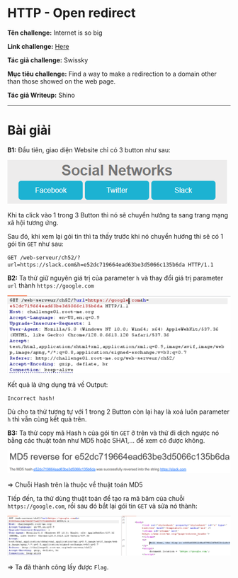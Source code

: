 # HTTP - Open redirect

**Tên challenge:** Internet is so big

**Link challenge:** [Here](https://www.root-me.org/en/Challenges/Web-Server/HTTP-Open-redirect)

**Tác giả challenge:** Swissky

**Mục tiêu challenge:** Find a way to make a redirection to a domain other than those showed on the web page.

**Tác giả Writeup:** Shino

---

# Bài giải

**B1:** Đầu tiên, giao diện Website chỉ có 3 button như sau:

![alt text](./images/image.png)

Khi ta click vào 1 trong 3 Button thì nó sẽ chuyển hướng ta sang trang mạng xã hội tương ứng.

Sau đó, khi xem lại gói tin thì ta thấy trước khi nó chuyển hướng thì sẽ có 1 gói tin `GET` như sau:
```
GET /web-serveur/ch52/?url=https://slack.com&h=e52dc719664ead63be3d5066c135b6da HTTP/1.1
```
**B2:** Ta thử giữ nguyên giá trị của parameter `h` và thay đổi giá trị parameter `url` thành `https://google.com`

![alt text](./images/image-1.png)

Kết quả là ứng dụng trả về Output:
```
Incorrect hash!
```

Dù cho ta thử tương tự với 1 trong 2 Button còn lại hay là xoá luôn parameter `h` thì vẫn cùng kết quả trên.

**B3:** Ta thử copy mã Hash `h` của gói tin `GET` ở trên và thử đi dịch ngược nó bằng các thuật toán như MD5 hoặc SHA1,... để xem có được không.

![alt text](./images/image-2.png)

=> Chuỗi Hash trên là thuộc về thuật toán MD5

Tiếp đến, ta thử dùng thuật toán để tạo ra mã băm của chuỗi `https://google.com`, rồi sau đó bắt lại gói tin `GET` và sửa nó thành:

![alt text](./images/image-3.png)

=> Ta đã thành công lấy được `Flag`.